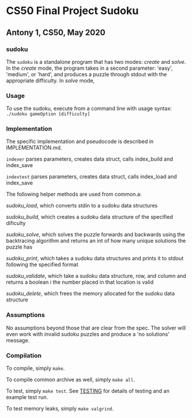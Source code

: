 # CS50 Final Project Sudoku
## Antony 1, CS50, May 2020

### sudoku

The `sudoku` is a standalone program that has two modes: *create* and *solve*. 
In the *create* mode, the program takes in a second parameter: 'easy', 'medium', or 'hard', and produces a puzzle through stdout with the appropriate difficulty.
In *solve* mode, 

### Usage

To use the sudoku, execute from a command line with usage syntax:
`./sudoku gameOption [difficulty]`

### Implementation

The specific implementation and pseudocode is described in IMPLEMENTATION.md.

`indexer` parses parameters, creates data struct, calls index_build and index_save

`indextest` parses parameters, creates data struct, calls index_load and index_save

The following helper methods are used from common.a:

*sudoku_load*, which converts stdin to a sudoku data structures

*sudoku_build*, which creates a sudoku data structure of the specified dificulty

*sudoku_solve*, which solves the puzzle forwards and backwards using the backtracing algorithm and returns an int of how many unique solutions the puzzle has

*sudoku_print*, which takes a sudoku data structures and prints it to stdout following the specified format

*sudoku_validate*, which take a sudoku data structure, row, and column and returns a boolean i the number placed in that location is valid

*sudoku_delete*, which frees the memory allocated for the sudoku data structure


### Assumptions

No assumptions beyond those that are clear from the spec. The solver will even work with invalid sudoku puzzles and produce a 'no solutions' message.


### Compilation

To compile, simply `make`.

To compile common archive as well, simply `make all`.

To test, simply `make test`.
See [TESTING](TESTING.md) for details of testing and an example test run.

To test memory leaks, simply `make valgrind`.



